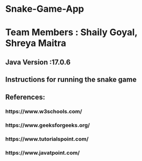 # Snake-Game-App
# Team Members : Shaily Goyal, Shreya Maitra
<h2>Java Version :17.0.6</h2>
<h2>Instructions for running the snake game</h2>

<h2>References:</h2>
<h3>https://www.w3schools.com/</h3>
<h3>https://www.geeksforgeeks.org/</h3>
<h3>https://www.tutorialspoint.com/</h3>
<h3>https://www.javatpoint.com/ </h3>
